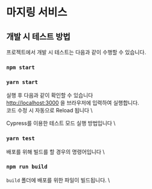 # 마지링 서비스
## 개발 시 테스트 방법

프로젝트에서 개발 시 테스트는 다음과 같이 수행할 수 있습니다.

### `npm start`
### `yarn start`

실행 후 다음과 같이 확인할 수 있습니다 \
[http://localhost:3000](http://localhost:3000) 을 브라우저에 입력하여 실행합니다. \
코드 수정 시 자동으로 Reload 됩니다 \

Cypress를 이용한 테스트 모드 실행 방법입니다 \ 
### `yarn test`

배포를 위해 빌드를 할 경우의 명령어입니다 \
### `npm run build`

`build` 폴더에 배포를 위한 파일이 빌드됩니다. \
